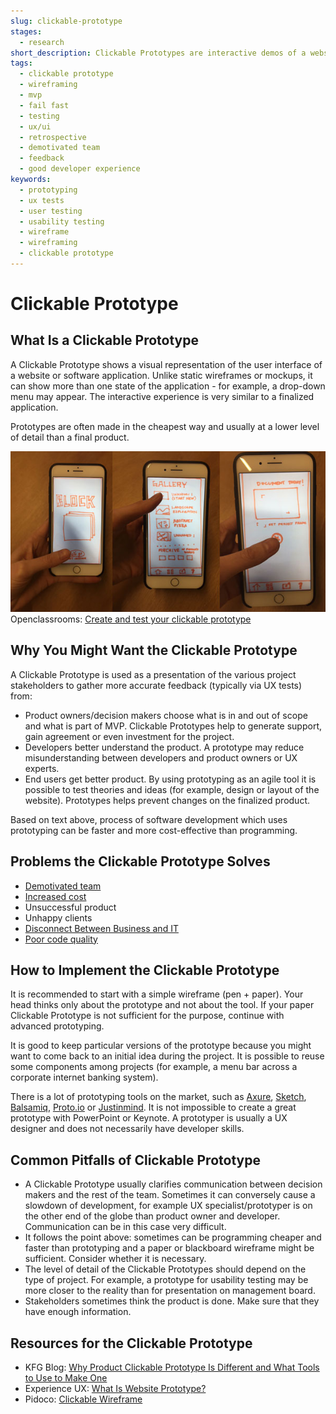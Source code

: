 ```yaml
---
slug: clickable-prototype
stages:
  - research
short_description: Clickable Prototypes are interactive demos of a website or software application. These are often used to gather feedback early in the project lifecycle, before the project goes into the final stage of development.
tags:
  - clickable prototype
  - wireframing
  - mvp
  - fail fast
  - testing
  - ux/ui
  - retrospective
  - demotivated team
  - feedback
  - good developer experience
keywords:
  - prototyping
  - ux tests
  - user testing
  - usability testing
  - wireframe
  - wireframing
  - clickable prototype
---
```


# Clickable Prototype

## What Is a Clickable Prototype

A Clickable Prototype shows a visual representation of the user interface of a website or software application. Unlike static wireframes or mockups, it can show more than one state of the application - for example, a drop-down menu may appear. The interactive experience is very similar to a finalized application.

Prototypes are often made in the cheapest way and usually at a lower level of detail than a final product.

![Clickable Prototype](/files/clickable_prototype.jpg)  
Openclassrooms: [Create and test your clickable prototype](https://openclassrooms.com/en/courses/4555931-create-simple-prototypes-with-wireframes/4908361-create-and-test-your-clickable-prototype)

## Why You Might Want the Clickable Prototype

A Clickable Prototype is used as a presentation of the various project stakeholders to gather more accurate feedback (typically via UX tests) from:

- Product owners/decision makers choose what is in and out of scope and what is part of MVP. Clickable Prototypes help to generate support, gain agreement or even investment for the project.
- Developers better understand the product. A prototype may reduce misunderstanding between developers and product owners or UX experts.
- End users get better product. By using prototyping as an agile tool it is possible to test theories and ideas (for example, design or layout of the website). Prototypes helps prevent changes on the finalized product.

Based on text above, process of software development which uses prototyping can be faster and more cost-effective than programming.

## Problems the Clickable Prototype Solves

- [Demotivated team](/problems/demotivated-team)
- [Increased cost](/problems/increased-cost)
- Unsuccessful product
- Unhappy clients
- [Disconnect Between Business and IT](/problems/disconnect-between-business-and-it)
- [Poor code quality](/problems/poor-code-quality)

## How to Implement the Clickable Prototype

It is recommended to start with a simple wireframe (pen + paper). Your head thinks only about the prototype and not about the tool. If your paper Clickable Prototype is not sufficient for the purpose, continue with advanced prototyping.

It is good to keep particular versions of the prototype because you might want to come back to an initial idea during the project. It is possible to reuse some components among projects (for example, a menu bar across a corporate internet banking system).

There is a lot of prototyping tools on the market, such as [Axure](https://www.axure.com/), [Sketch](https://www.sketchapp.com/), [Balsamiq](https://balsamiq.com/), [Proto.io](https://proto.io/) or [Justinmind](https://www.justinmind.com/). It is not impossible to create a great prototype with PowerPoint or Keynote. A prototyper is usually a UX designer and does not necessarily have developer skills.

## Common Pitfalls of Clickable Prototype

- A Clickable Prototype usually clarifies communication between decision makers and the rest of the team. Sometimes it can conversely cause a slowdown of development, for example UX specialist/prototyper is on the other end of the globe than product owner and developer. Communication can be in this case very difficult.
- It follows the point above: sometimes can be programming cheaper and faster than prototyping and a paper or blackboard wireframe might be sufficient. Consider whether it is necessary.
- The level of detail of the Clickable Prototypes should depend on the type of project. For example, a prototype for usability testing may be more closer to the reality than for presentation on management board.
- Stakeholders sometimes think the product is done. Make sure that they have enough information.

## Resources for the Clickable Prototype

- KFG Blog: [Why Product Clickable Prototype Is Different and What Tools to Use to Make One](https://kfginternational.com/blog/product-clickable-prototype/)
- Experience UX: [What Is Website Prototype?](https://www.experienceux.co.uk/faqs/what-is-a-website-prototype/)
- Pidoco: [Clickable Wireframe](https://pidoco.com/en/help/ux/clickable-wireframe)
